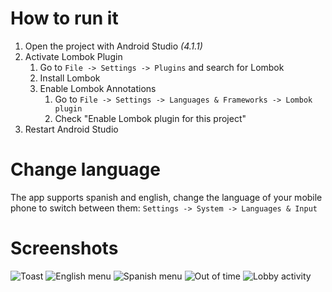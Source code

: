 # How to run it

1. Open the project with Android Studio _(4.1.1)_
2. Activate Lombok Plugin
   1. Go to `File -> Settings -> Plugins` and search for Lombok
   2. Install Lombok
   3. Enable Lombok Annotations
      1. Go to `File -> Settings -> Languages & Frameworks -> Lombok plugin`
      2. Check "Enable Lombok plugin for this project"
3. Restart Android Studio

# Change language

The app supports spanish and english, change the language of your mobile phone to switch between them: `Settings -> System -> Languages & Input`

# Screenshots

![Toast](./screenshots/toastMessage.png)
![English menu](./screenshots/mainMenu_en.png)
![Spanish menu](./screenshots/mainMenu_es.png)
![Out of time](./screenshots/outOfTime.png)
![Lobby activity](./screenshots/lobbyActivity.png)
